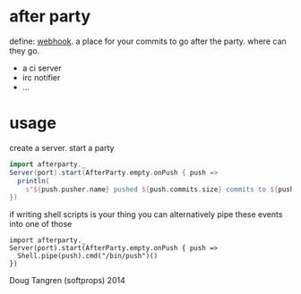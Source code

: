 # after party

define: [webhook](https://help.github.com/articles/post-receive-hooks). a place for your commits to go after the party. where can they go.

* a ci server
* irc notifier
* ...


# usage

create a server. start a party

```scala
import afterparty._
Server(port).start(AfterParty.empty.onPush { push =>
  println(
    s"${push.pusher.name} pushed ${push.commits.size} commits to ${push.ref}")
})
```

if writing shell scripts is your thing you can alternatively pipe these events into one of those


```
import afterparty._
Server(port).start(AfterParty.empty.onPush { push =>
  Shell.pipe(push).cmd("/bin/push")()
})
```

Doug Tangren (softprops) 2014
